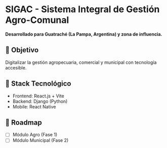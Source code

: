 # SIGAC - Sistema Integral de Gestión Agro-Comunal

**Desarrollado para Guatraché (La Pampa, Argentina) y zona de influencia.**

## 🚀 Objetivo
Digitalizar la gestión agropecuaria, comercial y municipal con tecnología accesible.

## 🔧 Stack Tecnológico
- Frontend: React.js + Vite
- Backend: Django (Python)
- Mobile: React Native

## 📌 Roadmap
- [ ] Módulo Agro (Fase 1)
- [ ] Módulo Municipal (Fase 2)
